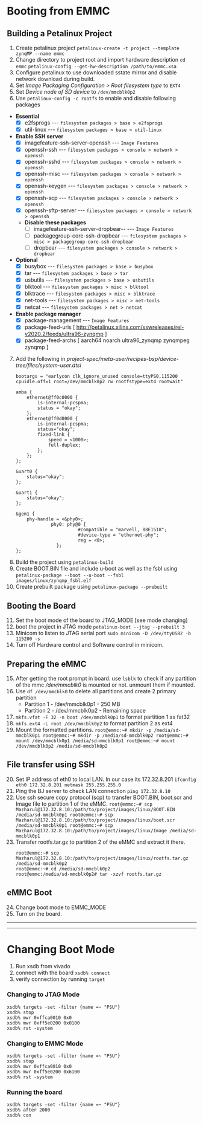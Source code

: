 # Booting from EMMC 
## Building a Petalinux Project
1. Create petalinux project 
```petalinux-create -t project --template zynqMP --name emmc```
2. Change directory to project root and import hardware description
	```cd emmc```
	```petalinux-config --get-hw-description /path/to/emmc.xsa```
3. Configure petalinux to use downloaded sstate mirror and disable network download during build.
4.  Set *Image Packaging Configuration > Root filesystem type* to `EXT4`
5.  Set *Device node of SD device* to `/dev/mmcblk0p2`
6.  Use `petalinux-config -c rootfs` to enable and disable following packages  
- **Essential**
	- [X] e2fsprogs --- `filesystem packages > base > e2fsprogs`
	- [X] util-linux --- `filesystem packages > base > util-linux`
- **Enable SSH server**
	- [X] imagefeature-ssh-server-openssh --- `Image Features`
	- [X] openssh-ssh --- `filesystem packages > console > network > openssh`
	- [X] openssh-sshd --- `filesystem packages > console > network > openssh`
	- [x] openssh-misc --- `filesystem packages > console > network > openssh`
	- [X] openssh-keygen --- `filesystem packages > console > network > openssh`
	- [X] openssh-scp --- `filesystem packages > console > network > openssh`
	- [X] openssh-sftp-server --- `filesystem packages > console > network > openssh`
	- **Disable these packages** 
		- [ ] imagefeature-ssh-server-dropbear-- --- `Image Features`
		- [ ] packagegroup-core-ssh-dropbear --- `filesystem packages > misc > packagegroup-core-ssh-dropbear`
		- [ ] dropbear --- `filesystem packages > console > network > dropbear`
- **Optional**
	- [X] busybox --- `filesystem packages > base > busybox`
	- [X] tar --- `filesystem packages > base > tar`
	- [X] usbutils --- `filesystem packages > base > usbutils`
	- [X] blktool --- `filesystem packages > misc > blktool`
	- [X] blktrace --- `filesystem packages > misc > blktrace`
	- [X] net-tools --- `filesystem packages > misc > net-tools`
	- [X] netcat --- `filesystem packages > net > netcat`
- **Enable package manager**
	- [X] package-management --- `Image Features`
	- [X] package-feed-uris [ http://petalinux.xilinx.com/sswreleases/rel-v2020.2/feeds/ultra96-zynqmp ]
	- [X] package-feed-archs [ aarch64 noarch ultra96_zynqmp zynqmpeg zynqmp ] 
7. Add the following in *project-spec/meta-user/recipes-bsp/device-tree/files/system-user.dtsi*
	```
	bootargs = "earlycon clk_ignore_unused console=ttyPS0,115200 cpuidle.off=1 root=/dev/mmcblk0p2 rw rootfstype=ext4 rootwait"

	amba {
		ethernet@ff0c0000 {
			is-internal-pcspma;
			status = "okay";
		};
		ethernet@ff0d0000 {
			is-internal-pcspma;
			status="okay";
			fixed-link {
				speed = <1000>;
				full-duplex;
	        };
		};
	};
	        
	&uart0 {
		status="okay";
	};

	&uart1 {
		status="okay";
	};

	&gem1 {	
		phy-handle = <&phy0>;
	             phy0: phy@0 {
	                       #compatible = "marvell, 88E1518";
	                       #device-type = "ethernet-phy";
	                       reg = <0>;
	               };
	};
	```
8.  Build the project using `petalinux-build`
9. Create BOOT.BIN file and include u-boot as well as the fsbl using 
`petalinux-package --boot --u-boot --fsbl images/linux/zynqmp_fsbl.elf`
10. Create prebuilt package using `petalinux-package --prebuilt`
## Booting the Board
11. Set the boot mode of the board to JTAG_MODE [see mode changing]
12. boot the project in JTAG mode `petalinux-boot --jtag --prebuilt 3`
13.  Minicom to listen to JTAG serial port `sudo minicom -D /dev/ttyUSB2 -b 115200 -s`
14. Turn off Hardware control and Software control in minicom.  
## Preparing the eMMC
15.  After getting the root prompt in board. use `lsblk` to check if any partition of the mmc */dev/mmcblk0* is mounted or not. unmount them if mounted.
16. Use `df /dev/mmcblk0` to delete all partitions and create 2 primary partition
	- Partition 1 - /dev/mmcblk0p1 - 250 MB
	- Partition 2 - /dev/mmcblk0p2 - Remaining space
17. `mkfs.vfat -F 32 -n boot /dev/mmcblk0p1` to  format partition 1 as fat32
18. `mkfs.ext4 -L root /dev/mmcblk0p2` to format partition 2 as ext4
19.  Mount the formatted partitions.
	```
	root@emmc:~# mkdir -p /media/sd-mmcblk0p1
	root@emmc:~# mkdir -p /media/sd-mmcblk0p2
	root@emmc:~# mount /dev/mmcblk0p1 /media/sd-mmcblk0p1
	root@emmc:~# mount /dev/mmcblk0p2 /media/sd-mmcblk0p2
	```
## File transfer using SSH
20. Set IP address of eth0 to local LAN. In our case its 172.32.8.201
```ifconfig eth0 172.32.8.201 netmask 255.255.255.0```
21. Ping the BJ server to check LAN connection
```ping 172.32.8.10```
22.  Use ssh secure copy protocol (scp) to transfer BOOT.BIN, boot.scr and Image file to partition 1 of the eMMC.
	```
	root@emmc:~# scp Mazharul@172.32.8.10:/path/to/project/images/linux/BOOT.BIN /media/sd-mmcblk0p1
	root@emmc:~# scp Mazharul@172.32.8.10:/path/to/project/images/linux/boot.scr /media/sd-mmcblk0p1
	root@emmc:~# scp Mazharul@172.32.8.10:/path/to/project/images/linux/Image /media/sd-mmcblk0p1
	```
23. Transfer rootfs.tar.gz to partition 2 of the eMMC and extract it there.
	```
	root@emmc:~# scp Mazharul@172.32.8.10:/path/to/project/images/linux/rootfs.tar.gz /media/sd-mmcblk0p2
	root@emmc:~# cd /media/sd-mmcblk0p2
	root@emmc:/media/sd-mmcblk0p2# tar -xzvf rootfs.tar.gz
	```
## eMMC Boot
24. Change boot mode to EMMC_MODE
25. Turn on the board.

---
---
# Changing Boot Mode
1. Run xsdb from vivado
2. connect with the board
```xsdb% connect```
3. verify connection by running `target`
### Changing to JTAG Mode
```
xsdb% targets -set -filter {name =~ "PSU"}
xsdb% stop
xsdb% mwr 0xffca0010 0x0
xsdb% mwr 0xff5e0200 0x0100
xsdb% rst -system
```
### Changing to EMMC Mode
```
xsdb% targets -set -filter {name =~ "PSU"}
xsdb% stop
xsdb% mwr 0xffca0010 0x0
xsdb% mwr 0xff5e0200 0x6100
xsdb% rst -system
```
### Running the board
```
xsdb% targets -set -filter {name =~ "PSU"}
xsdb% after 2000
xsdb% con
```
